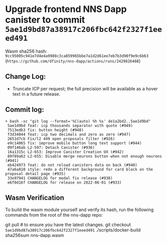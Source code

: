# Upgrade frontend NNS Dapp canister to commit `5ae1d9bd87a38917c206fbc642f2327f1eeed491`
Wasm sha256 hash: `9cc95005c941e7d4e4a9988c3ca859965bbe7a1d2d61ee7eb7b3d90f9e9c6b63` (`https://github.com/dfinity/nns-dapp/actions/runs/2429826488`)

## Change Log:
* Truncate ICP per request; the full precision will be available
  as a hover text in a future release.

## Commit log:

```
+ bash -xc "git log --format='%C(auto) %h %s' de1a2bd2..5ae1d9bd"
 5ae1d9bd feat: icp thousands separator with quote (#949)
 7513edb3 fix: button height (#948)
 f3d34044 feat: icp two decimals and zero as zero (#947)
 2651d7cb Fix/l2 449 open proposals filter (#926)
 e9c14065 fix: improve mobile button long text support (#944)
 09f146ab L2-597: Detach Canister (#936)
 16a1315c L2-653: Improve Canister Creation UX (#942)
 89f89a62 L2-655: Disable merge neurons button when not enough neurons (#941)
 eb424973 feat: do not reload canisters data on back (#940)
 47a6a810 style: redo a different background for card block on the proposal detail page (#935)
 33e97941 CHANGELOG for modal fix release (#938)
 e6f0d16f CHANGELOG for release on 2022-06-01 (#933)
```

## Wasm Verification

To build the wasm module yourself and verify its hash, run the following commands from the root of the nns-dapp repo:

git pull  # to ensure you have the latest changes.
git checkout `5ae1d9bd87a38917c206fbc642f2327f1eeed491`
./scripts/docker-build
sha256sum nns-dapp.wasm
